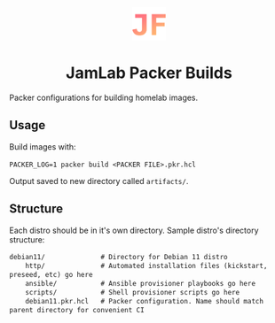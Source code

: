 <p align="center">
  <a href="https://jamfox.dev">
    <img alt="JF" src="https://raw.githubusercontent.com/JamFox/JamFox/main/images/icon.png" width="60" />
  </a>
</p>
<h1 align="center">
JamLab Packer Builds
</h1>

Packer configurations for building homelab images.

## Usage

Build images with:

`PACKER_LOG=1 packer build <PACKER FILE>.pkr.hcl`

Output saved to new directory called `artifacts/`.

## Structure

Each distro should be in it's own directory. Sample distro's directory structure:

```
debian11/              # Directory for Debian 11 distro
    http/              # Automated installation files (kickstart, preseed, etc) go here
    ansible/           # Ansible provisioner playbooks go here
    scripts/           # Shell provisioner scripts go here
    debian11.pkr.hcl   # Packer configuration. Name should match parent directory for convenient CI
```
